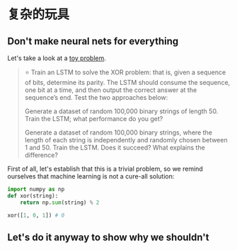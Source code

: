 # 复杂的玩具

## Don't make neural nets for everything

Let's take a look at a [toy problem](https://blog.openai.com/requests-for-research-2/).

> ⭐ Train an LSTM to solve the XOR problem: that is, given a sequence of bits, determine its parity. The LSTM should consume the sequence, one bit at a time, and then output the correct answer at the sequence’s end. Test the two approaches below:
>
> Generate a dataset of random 100,000 binary strings of length 50. Train the LSTM; what performance do you get?
>
> Generate a dataset of random 100,000 binary strings, where the length of each string is independently and randomly chosen between 1 and 50. Train the LSTM. Does it succeed? What explains the difference?

First of all, let's establish that this is a trivial problem, so we remind ourselves that machine learning is not a cure-all solution:
```python
import numpy as np
def xor(string):
    return np.sum(string) % 2

xor([1, 0, 1]) # 0
```

## Let's do it anyway to show why we shouldn't